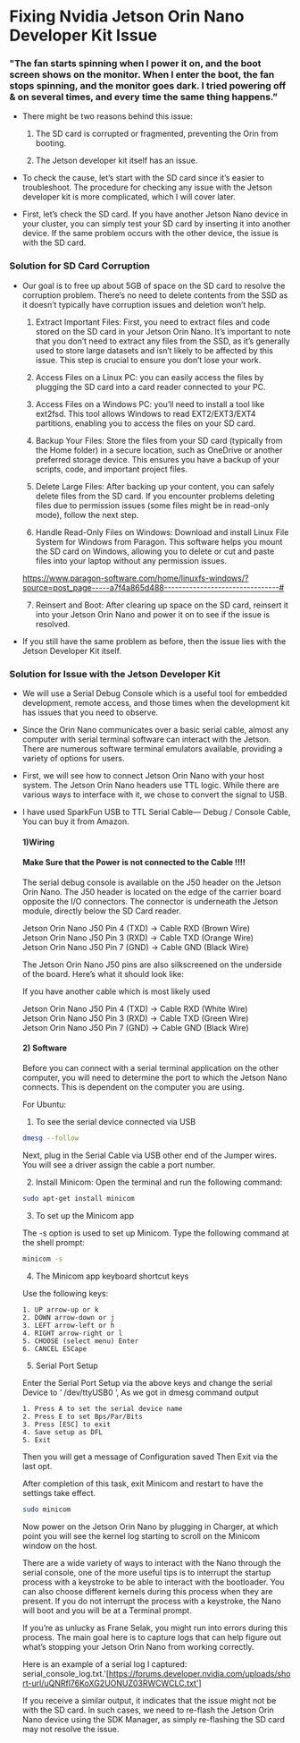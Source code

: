 

# Fixing Nvidia Jetson Orin Nano Developer Kit Issue

### "The fan starts spinning when I power it on, and the boot screen shows on the monitor. When I enter the boot, the fan stops spinning, and the monitor goes dark. I tried powering off & on several times, and every time the same thing happens.”

- There might be two reasons behind this issue:

  1. The SD card is corrupted or fragmented, preventing the Orin from booting.

  2. The Jetson developer kit itself has an issue.



- To check the cause, let’s start with the SD card since it’s easier to troubleshoot. The procedure for checking any issue with the Jetson developer kit is more complicated, which I will cover later.


- First, let’s check the SD card. If you have another Jetson Nano device in your cluster, you can simply test your SD card by inserting it into another device. If the same problem occurs with the other device, the issue is with the SD card.

### Solution for SD Card Corruption 

- Our goal is to free up about 5GB of space on the SD card to resolve the corruption problem. There’s no need to delete contents from the SSD as it doesn’t typically have corruption issues and deletion won’t help.
  1) Extract Important Files: First, you need to extract files and code stored on the SD card in your Jetson Orin Nano. It’s important to note that you don’t need to extract any files from the SSD, as it’s generally used to store large datasets and isn’t likely to be affected by this issue. This step is crucial to ensure you don’t lose your work.

  2) Access Files on a Linux PC: you can easily access the files by plugging the SD card into a card reader connected to your PC.

  3) Access Files on a Windows PC: you’ll need to install a tool like ext2fsd. This tool allows Windows to read EXT2/EXT3/EXT4 partitions, enabling you to access the files on your SD card.
  4) Backup Your Files: Store the files from your SD card (typically from the Home folder) in a secure location, such as OneDrive or another preferred storage device. This ensures you have a backup of your scripts, code, and important project files.
  5) Delete Large Files: After backing up your content, you can safely delete files from the SD card. If you encounter problems deleting files due to permission issues (some files might be in read-only mode), follow the next step.
  6) Handle Read-Only Files on Windows: Download and install Linux File System for Windows from Paragon. This software helps you mount the SD card on Windows, allowing you to delete or cut and paste files into your laptop without any permission issues.

 
  https://www.paragon-software.com/home/linuxfs-windows/?source=post_page-----a7f4a865d488--------------------------------#
 
  7)  Reinsert and Boot: After clearing up space on the SD card, reinsert it into your Jetson Orin Nano and power it on to see if the issue is resolved.

- If you still have the same problem as before, then the issue lies with the Jetson Developer Kit itself.

### Solution for Issue with the Jetson Developer Kit

- We will use a Serial Debug Console which is a useful tool for embedded development, remote access, and those times when the development kit has issues that you need to observe.

- Since the Orin Nano communicates over a basic serial cable, almost any computer with serial terminal software can interact with the Jetson. There are numerous software terminal emulators available, providing a variety of options for users.

- First, we will see how to connect Jetson Orin Nano with your host system. The Jetson Orin Nano headers use TTL logic. While there are various ways to interface with it, we chose to convert the signal to USB.

- I have used SparkFun USB to TTL Serial Cable— Debug / Console Cable, You can buy it from Amazon.


  #### 1)Wiring 
  #### Make Sure that the Power is not connected to the Cable !!!!

  The serial debug console is available on the J50 header on the Jetson Orin Nano. The J50 header is located on the edge of the carrier board opposite the I/O connectors. The connector is underneath the Jetson module, directly below the SD Card reader.

  Jetson Orin Nano J50 Pin 4 (TXD) → Cable RXD (Brown Wire)\
  Jetson Orin Nano J50 Pin 3 (RXD) → Cable TXD (Orange Wire)\
  Jetson Orin Nano J50 Pin 7 (GND) → Cable GND (Black Wire)

  The Jetson Orin Nano J50 pins are also silkscreened on the underside of the board. Here’s what it should look like: 

  If you have another cable which is most likely used

  Jetson Orin Nano J50 Pin 4 (TXD) → Cable RXD (White Wire)\
  Jetson Orin Nano J50 Pin 3 (RXD) → Cable TXD (Green Wire)\
  Jetson Orin Nano J50 Pin 7 (GND) → Cable GND (Black Wire)

  #### 2) Software 

  Before you can connect with a serial terminal application on the other computer, you will need to determine the port to which the Jetson Nano connects. This is dependent on the computer you are using.

  For Ubuntu: 
  1. To see the serial device connected via USB

  ```bash
  dmesg --follow
  ```
  Next, plug in the Serial Cable via USB other end of the Jumper wires. You will see a driver assign the cable a port number.

  2. Install Minicom: Open the terminal and run the following command:

  ```bash
  sudo apt-get install minicom
  ```
  3. To set up the Minicom app 

  The -s option is used to set up Minicom. Type the following command at the shell prompt:

  ```bash
  minicom -s
  ```

  4. The Minicom app keyboard shortcut keys

  Use the following keys:

      1. UP arrow-up or k
      2. DOWN arrow-down or j
      3. LEFT arrow-left or h
      4. RIGHT arrow-right or l
      5. CHOOSE (select menu) Enter
      6. CANCEL ESCape

  5. Serial Port Setup

  Enter the Serial Port Setup via the above keys and change the serial Device to ‘ /dev/ttyUSB0 ’, As we got in dmesg command output
    
      1. Press A to set the serial device name
      2. Press E to set Bps/Par/Bits
      3. Press [ESC] to exit
      4. Save setup as DFL
      5. Exit

  Then you will get a message of Configuration saved Then Exit via the last opt.

  After completion of this task, exit Minicom and restart to have the settings take effect.

  ```bash
  sudo minicom
  ```

  Now power on the Jetson Orin Nano by plugging in Charger, at which point you will see the kernel log starting to scroll on the Minicom window on the host.

  There are a wide variety of ways to interact with the Nano through the serial console, one of the more useful tips is to interrupt the startup process with a keystroke to be able to interact with the bootloader. You can also choose different kernels during this process when they are present. If you do not interrupt the process with a keystroke, the Nano will boot and you will be at a Terminal prompt. 

  If you’re as unlucky as Frane Selak, you might run into errors during this process. The main goal here is to capture logs that can help figure out what’s stopping your Jetson Orin Nano from working correctly.

  Here is an example of a serial log I captured: serial_console_log.txt.'[https://forums.developer.nvidia.com/uploads/short-url/uQNRfl76KoXG2UONUZ03RWCWCLC.txt']

  If you receive a similar output, it indicates that the issue might not be with the SD card. In such cases, we need to re-flash the Jetson Orin Nano device using the SDK Manager, as simply re-flashing the SD card may not resolve the issue.
